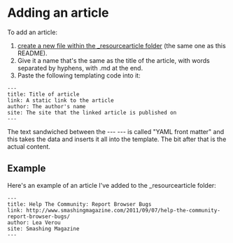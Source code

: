 # Adding an article

To add an article:

1. [create a new file within the _resourcearticle folder](https://github.com/justmarkup/bugspencer.com/tree/gh-pages/_resourcearticle) (the same one as this README). 
2. Give it a name that's the same as the title of the article, with words separated by hyphens, with .md at the end.
3. Paste the following templating code into it:

```
---
title: Title of article
link: A static link to the article
author: The author's name
site: The site that the linked article is published on
---
```

The text sandwiched between the --- --- is called "YAML front matter" and this takes the data and inserts it all into the template. The bit after that is the actual content.

## Example

Here's an example of an article I've added to the _resourcearticle folder:

```
---
title: Help The Community: Report Browser Bugs
link: http://www.smashingmagazine.com/2011/09/07/help-the-community-report-browser-bugs/
author: Lea Verou
site: Smashing Magazine
---
```
